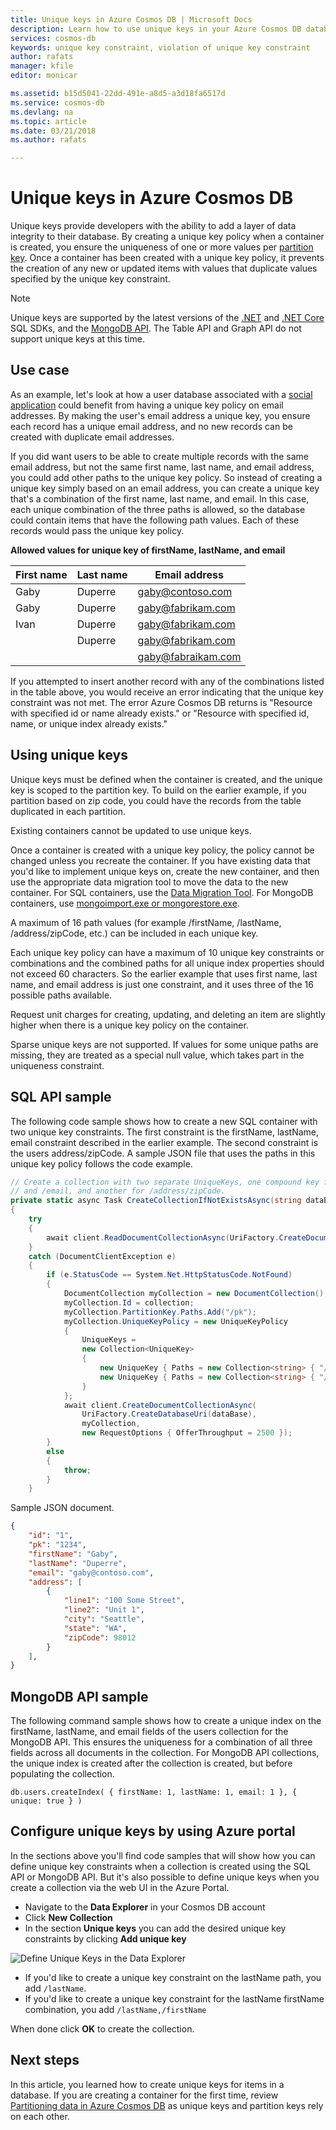 ```yaml
---
title: Unique keys in Azure Cosmos DB | Microsoft Docs
description: Learn how to use unique keys in your Azure Cosmos DB database.
services: cosmos-db
keywords: unique key constraint, violation of unique key constraint
author: rafats
manager: kfile
editor: monicar

ms.assetid: b15d5041-22dd-491e-a8d5-a3d18fa6517d
ms.service: cosmos-db
ms.devlang: na
ms.topic: article
ms.date: 03/21/2018
ms.author: rafats

---
```


# Unique keys in Azure Cosmos DB

Unique keys provide developers with the ability to add a layer of data integrity to their database. By creating a unique key policy when a container is created, you ensure the uniqueness of one or more values per [partition key](partition-data.md). Once a container has been created with a unique key policy, it prevents the creation of any new or updated items with values that duplicate values specified by the unique key constraint.   

> [!NOTE]
> Unique keys are supported by the latest versions of the [.NET](sql-api-sdk-dotnet.md) and [.NET Core](sql-api-sdk-dotnet-core.md) SQL SDKs, and the [MongoDB API](mongodb-feature-support.md#unique-indexes). The Table API and Graph API do not support unique keys at this time. 
> 
>

## Use case

As an example, let's look at how a user database associated with a [social application](use-cases.md#web-and-mobile-applications) could benefit from having a unique key policy on email addresses. By making the user's email address a unique key, you ensure each record has a unique email address, and no new records can be created with duplicate email addresses. 

If you did want users to be able to create multiple records with the same email address, but not the same first name, last name, and email address, you could add other paths to the unique key policy. So instead of creating a unique key simply based on an email address, you can create a unique key that's a combination of the first name, last name, and email. In this case, each unique combination of the three paths is allowed, so the database could contain items that have the following path values. Each of these records would pass the unique key policy.  

**Allowed values for unique key of firstName, lastName, and email**

|First name|Last name|Email address|
|---|---|---|
|Gaby|Duperre|gaby@contoso.com |
|Gaby|Duperre|gaby@fabrikam.com|
|Ivan|Duperre|gaby@fabrikam.com|
|    |Duperre|gaby@fabrikam.com|
|    |       |gaby@fabraikam.com|

If you attempted to insert another record with any of the combinations listed in the table above, you would receive an error indicating that the unique key constraint was not met. The error Azure Cosmos DB returns is "Resource with specified id or name already exists." or "Resource with specified id, name, or unique index already exists." 

## Using unique keys

Unique keys must be defined when the container is created, and the unique key is scoped to the partition key. To build on the earlier example, if you partition based on zip code, you could have the records from the table duplicated in each partition.

Existing containers cannot be updated to use unique keys.

Once a container is created with a unique key policy, the policy cannot be changed unless you recreate the container. If you have existing data that you'd like to implement unique keys on, create the new container, and then use the appropriate data migration tool to move the data to the new container. For SQL containers, use the [Data Migration Tool](import-data.md). For MongoDB containers, use [mongoimport.exe or mongorestore.exe](mongodb-migrate.md).

A maximum of 16 path values (for example /firstName, /lastName, /address/zipCode, etc.) can be included in each unique key. 

Each unique key policy can have a maximum of 10 unique key constraints or combinations and the combined paths for all unique index properties should not exceed 60 characters. So the earlier example that uses first name, last name, and email address is just one constraint, and it uses three of the 16 possible paths available. 

Request unit charges for creating, updating, and deleting an item are slightly higher when there is a unique key policy on the container. 

Sparse unique keys are not supported. If values for some unique paths are missing, they are treated as a special null value, which takes part in the uniqueness constraint.

## SQL API sample

The following code sample shows how to create a new SQL container with two unique key constraints. The first constraint is the firstName, lastName, email constraint described in the earlier example. The second constraint is the users address/zipCode. A sample JSON file that uses the paths in this unique key policy follows the code example. 

```csharp
// Create a collection with two separate UniqueKeys, one compound key for /firstName, /lastName,
// and /email, and another for /address/zipCode.
private static async Task CreateCollectionIfNotExistsAsync(string dataBase, string collection)
{
    try
    {
        await client.ReadDocumentCollectionAsync(UriFactory.CreateDocumentCollectionUri(dataBase, collection));
    }
    catch (DocumentClientException e)
    {
        if (e.StatusCode == System.Net.HttpStatusCode.NotFound)
        {
            DocumentCollection myCollection = new DocumentCollection();
            myCollection.Id = collection;
            myCollection.PartitionKey.Paths.Add("/pk");
            myCollection.UniqueKeyPolicy = new UniqueKeyPolicy
            {
                UniqueKeys =
                new Collection<UniqueKey>
                {
                    new UniqueKey { Paths = new Collection<string> { "/firstName" , "/lastName" , "/email" } },
                    new UniqueKey { Paths = new Collection<string> { "/address/zipCode" } }
                }
            };
            await client.CreateDocumentCollectionAsync(
                UriFactory.CreateDatabaseUri(dataBase),
                myCollection,
                new RequestOptions { OfferThroughput = 2500 });
        }
        else
        {
            throw;
        }
    }
```

Sample JSON document.

```json
{
    "id": "1",
    "pk": "1234",
    "firstName": "Gaby",
    "lastName": "Duperre",
    "email": "gaby@contoso.com",
    "address": [
        {            
            "line1": "100 Some Street",
            "line2": "Unit 1",
            "city": "Seattle",
            "state": "WA",
            "zipCode": 98012
        }
    ],
}
```
## MongoDB API sample

The following command sample shows how to create a unique index on the firstName, lastName, and email fields of the users collection for the MongoDB API. This ensures the uniqueness for a combination of all three fields across all documents in the collection. For MongoDB API collections, the unique index is created after the collection is created, but before populating the collection.

```
db.users.createIndex( { firstName: 1, lastName: 1, email: 1 }, { unique: true } )
```
## Configure unique keys by using Azure portal

In the sections above you'll find code samples that will show how you can define unique key constraints when a collection is created using the SQL API or MongoDB API. But it's also possible to define unique keys when you create a collection via the web UI in the Azure Portal. 

- Navigate to the **Data Explorer** in your Cosmos DB account
- Click **New Collection**
- In the section **Unique keys** you can add the desired unique key constraints by clicking **Add unique key**

![Define Unique Keys in the Data Explorer](./media/unique-keys/unique-keys-azure-portal.png)

- If you'd like to create a unique key constraint on the lastName path, you add `/lastName`.
- If you'd like to create a unique key constraint for the lastName firstName combination, you add `/lastName,/firstName`

When done click **OK** to create the collection.

## Next steps

In this article, you learned how to create unique keys for items in a database. If you are creating a container for the first time, review [Partitioning data in Azure Cosmos DB](partition-data.md) as unique keys and partition keys rely on each other. 


